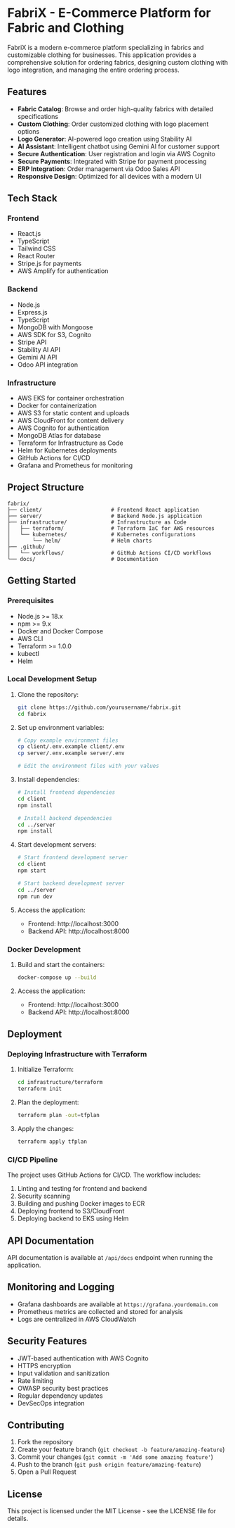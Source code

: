 # FabriX - E-Commerce Platform for Fabric and Clothing

FabriX is a modern e-commerce platform specializing in fabrics and customizable clothing for businesses. This application provides a comprehensive solution for ordering fabrics, designing custom clothing with logo integration, and managing the entire ordering process.

## Features

- **Fabric Catalog**: Browse and order high-quality fabrics with detailed specifications
- **Custom Clothing**: Order customized clothing with logo placement options
- **Logo Generator**: AI-powered logo creation using Stability AI
- **AI Assistant**: Intelligent chatbot using Gemini AI for customer support
- **Secure Authentication**: User registration and login via AWS Cognito
- **Secure Payments**: Integrated with Stripe for payment processing
- **ERP Integration**: Order management via Odoo Sales API
- **Responsive Design**: Optimized for all devices with a modern UI

## Tech Stack

### Frontend
- React.js
- TypeScript
- Tailwind CSS
- React Router
- Stripe.js for payments
- AWS Amplify for authentication

### Backend
- Node.js
- Express.js
- TypeScript
- MongoDB with Mongoose
- AWS SDK for S3, Cognito
- Stripe API
- Stability AI API
- Gemini AI API
- Odoo API integration

### Infrastructure
- AWS EKS for container orchestration
- Docker for containerization
- AWS S3 for static content and uploads
- AWS CloudFront for content delivery
- AWS Cognito for authentication
- MongoDB Atlas for database
- Terraform for Infrastructure as Code
- Helm for Kubernetes deployments
- GitHub Actions for CI/CD
- Grafana and Prometheus for monitoring

## Project Structure

```
fabrix/
├── client/                      # Frontend React application
├── server/                      # Backend Node.js application
├── infrastructure/              # Infrastructure as Code
│   ├── terraform/               # Terraform IaC for AWS resources
│   └── kubernetes/              # Kubernetes configurations
│       └── helm/                # Helm charts
├── .github/
│   └── workflows/               # GitHub Actions CI/CD workflows
└── docs/                        # Documentation
```

## Getting Started

### Prerequisites

- Node.js >= 18.x
- npm >= 9.x
- Docker and Docker Compose
- AWS CLI
- Terraform >= 1.0.0
- kubectl
- Helm

### Local Development Setup

1. Clone the repository:
   ```bash
   git clone https://github.com/yourusername/fabrix.git
   cd fabrix
   ```

2. Set up environment variables:
   ```bash
   # Copy example environment files
   cp client/.env.example client/.env
   cp server/.env.example server/.env
   
   # Edit the environment files with your values
   ```

3. Install dependencies:
   ```bash
   # Install frontend dependencies
   cd client
   npm install
   
   # Install backend dependencies
   cd ../server
   npm install
   ```

4. Start development servers:
   ```bash
   # Start frontend development server
   cd client
   npm start
   
   # Start backend development server
   cd ../server
   npm run dev
   ```

5. Access the application:
   - Frontend: http://localhost:3000
   - Backend API: http://localhost:8000

### Docker Development

1. Build and start the containers:
   ```bash
   docker-compose up --build
   ```

2. Access the application:
   - Frontend: http://localhost:3000
   - Backend API: http://localhost:8000

## Deployment

### Deploying Infrastructure with Terraform

1. Initialize Terraform:
   ```bash
   cd infrastructure/terraform
   terraform init
   ```

2. Plan the deployment:
   ```bash
   terraform plan -out=tfplan
   ```

3. Apply the changes:
   ```bash
   terraform apply tfplan
   ```

### CI/CD Pipeline

The project uses GitHub Actions for CI/CD. The workflow includes:

1. Linting and testing for frontend and backend
2. Security scanning
3. Building and pushing Docker images to ECR
4. Deploying frontend to S3/CloudFront
5. Deploying backend to EKS using Helm

## API Documentation

API documentation is available at `/api/docs` endpoint when running the application.

## Monitoring and Logging

- Grafana dashboards are available at `https://grafana.yourdomain.com`
- Prometheus metrics are collected and stored for analysis
- Logs are centralized in AWS CloudWatch

## Security Features

- JWT-based authentication with AWS Cognito
- HTTPS encryption
- Input validation and sanitization
- Rate limiting
- OWASP security best practices
- Regular dependency updates
- DevSecOps integration

## Contributing

1. Fork the repository
2. Create your feature branch (`git checkout -b feature/amazing-feature`)
3. Commit your changes (`git commit -m 'Add some amazing feature'`)
4. Push to the branch (`git push origin feature/amazing-feature`)
5. Open a Pull Request

## License

This project is licensed under the MIT License - see the LICENSE file for details.

